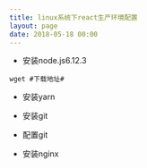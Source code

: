 ```yaml
---
title: linux系统下react生产环境配置
layout: page
date: 2018-05-18 00:00
---
```


- 安装node.js6.12.3

```
wget #下载地址#
```

- 安装yarn

- 安装git

- 配置git

- 安装nginx


